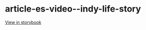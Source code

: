 # article-es-video--indy-life-story

[View in storybook](https://raw.githack.com/Independent-Digital-News-and-Media-Ltd/indy-pwamp-sb/PR-1199-sb/index.html?path=/story/article-es-video--indy-life-story)